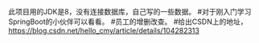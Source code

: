 此项目用的JDK是8，没有连接数据库，自己写的一些数据。
#对于刚入门学习SpringBoot的小伙伴可以看看。
#员工的增删改查。
#给出CSDN上的地址，https://blog.csdn.net/hello_cmy/article/details/104282313

